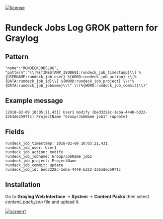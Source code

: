 [![license](https://img.shields.io/github/license/mashape/apistatus.svg?maxAge=2592000)](https://opensource.org/licenses/MIT)


Rundeck Jobs Log GROK pattern for Graylog
==============================================

Pattern
-------

	"name":"RUNDECKJOBSLOG",
	"pattern":"\\[%{TIMESTAMP_ISO8601:rundeck_job_timestamp}\\] %{USERNAME:rundeck_job_user} %{WORD:rundeck_job_action} \\[%{DATA:rundeck_job_id}\\] %{WORD:rundeck_job_project} \\\"%{DATA:rundeck_job_jobname}\\\" \\(%{WORD:rundeck_job_commit}\\)"

Example message
---------------

	[2018-02-09 10:05:21,431] User1 modify [bed3228c-1eba-4448-b322-3363de3597fc] ProjectName "Group/JobName job1" (update)

Fields
------

	rundeck_job_timestamp: 2018-02-09 10:05:21,431
	rundeck_job_user: User1
	rundeck_job_action: modify
	rundeck_job_jobname: Group/JobName job1
	rundeck_job_project: ProjectName
	rundeck_job_commit: update
	rundeck_job_id: bed3228c-1eba-4448-b322-3363de3597fc
	

Installation
------------

Go to **Graylog Web Interface** -> **System** -> **Content Packs** then select *content_pack.json* file and upload it.

[![screen1](https://i.imgbox.com/HAsDC4FR.png)](https://i.imgbox.com/wP2n4HXH.png)